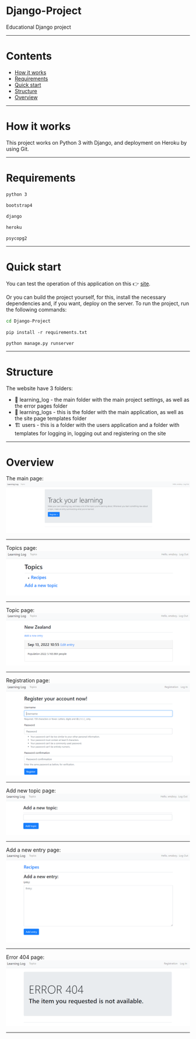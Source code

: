 # Django-Project
 Educational Django project
___

# Contents
- [How it works](#how-it-works)
- [Requirements](#requirements)
- [Quick start](#quick-start)
- [Structure](#structure)
- [Overview](#overview)
___

# How it works
This project works on Python 3 with Django, and deployment on Heroku by using Git.
___

# Requirements
```
python 3
```
```
bootstrap4
```
```
django
```
```
heroku
```
```
psycopg2
```
___

# Quick start
You can test the operation of this application on this 👉 [site](https://learning-log-xmz.herokuapp.com/).

Or you can build the project yourself, for this, install the necessary dependencies and, if you want, deploy on the server.
To run the project, run the following commands:
```bash
cd Django-Project
```
```
pip install -r requirements.txt
```
```
python manage.py runserver
```
___

# Structure

The website have 3 folders:

* 🎉 learning_log - the main folder with the main project settings, as well as the error pages folder
* 🎈 learning_logs - this is the folder with the main application, as well as the site page templates folder
* 🏗 users - this is a folder with the users application and a folder with templates for logging in, logging out and registering on the site
___

# Overview

The main page:
![Index](https://github.com/xmzboy/Django-Project/blob/main/readme_images/main_page.PNG)
___

Topics page:
![Index](https://github.com/xmzboy/Django-Project/blob/main/readme_images/topics.PNG)
___

Topic page:
![Index](https://github.com/xmzboy/Django-Project/blob/main/readme_images/topic.PNG)
___

Registration page:
![Index](https://github.com/xmzboy/Django-Project/blob/main/readme_images/register.PNG)
___

Add new topic page:
![Index](https://github.com/xmzboy/Django-Project/blob/main/readme_images/add_new_topic.PNG)
___

Add a new entry page:
![Index](https://github.com/xmzboy/Django-Project/blob/main/readme_images/add_new_entry.PNG)
___

Error 404 page:
![Index](https://github.com/xmzboy/Django-Project/blob/main/readme_images/404.PNG)
___
